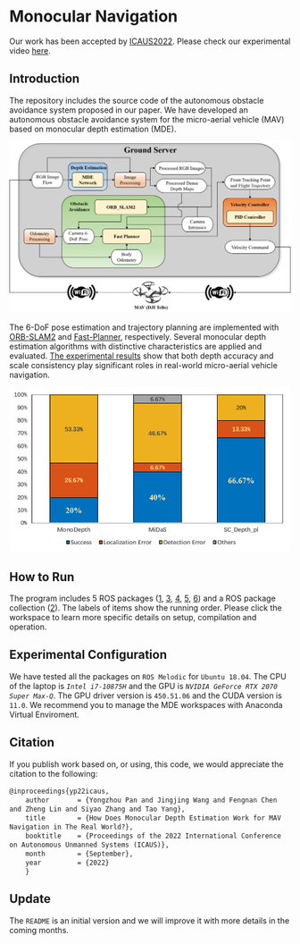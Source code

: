 # Monocular Navigation
Our work has been accepted by [ICAUS2022](https://icaus2022.scimeeting.cn/cn/web/index/12954_990754__). Please check our experimental video [here](https://space.bilibili.com/1622930364).

## Introduction
The repository includes the source code of the autonomous obstacle avoidance system proposed in our paper. 
We have developed an autonomous obstacle avoidance system for the micro-aerial vehicle (MAV) based on monocular depth estimation (MDE).

![pipeline](./pics/pipeline.png)

The 6-DoF pose estimation and trajectory planning are implemented with [ORB-SLAM2](https://github.com/raulmur/ORB_SLAM2) and [Fast-Planner](https://github.com/HKUST-Aerial-Robotics/Fast-Planner), respectively. Several monocular depth estimation algorithms with distinctive characteristics are applied and evaluated. [The experimental results]() show that both depth accuracy and scale consistency play significant roles in real-world micro-aerial vehicle navigation.

![result](./pics/experimental%20result.png)

## How to Run
The program includes 5 ROS packages ([1](https://github.com/YongzhouPan/Mono-Navigation/tree/main/1_tello_driver_ws), [3](https://github.com/YongzhouPan/Mono-Navigation/tree/main/3_data_proc_ws), [4](https://github.com/YongzhouPan/Mono-Navigation/tree/main/4_orb_slam_2_ws), [5](https://github.com/YongzhouPan/Mono-Navigation/tree/main/5_fast_planner_ws), [6](https://github.com/YongzhouPan/Mono-Navigation/tree/main/6_drone_controller_ws)) and a ROS package collection ([2](https://github.com/YongzhouPan/Mono-Navigation/tree/main/2_monocular_depth_ROS)). The labels of items show the running order. Please click the workspace to learn more specific details on setup, compilation and operation.

## Experimental Configuration
We have tested all the packages on `ROS Melodic` for `Ubuntu 18.04`. The CPU of the laptop is *`Intel i7-10875H`* and the GPU is *`NVIDIA GeForce RTX 2070 Super Max-Q`*.  The GPU driver version is `450.51.06` and the CUDA version is `11.0`. We recommend you to manage the MDE workspaces with Anaconda Virtual Enviroment.

## Citation
If you publish work based on, or using, this code, we would appreciate the citation to the following:

    @inproceedings{yp22icaus,
        author       = {Yongzhou Pan and Jingjing Wang and Fengnan Chen and Zheng Lin and Siyao Zhang and Tao Yang},
        title        = {How Does Monocular Depth Estimation Work for MAV Navigation in The Real World?},
        booktitle    = {Proceedings of the 2022 International Conference on Autonomous Unmanned Systems (ICAUS)},
        month        = {September},
        year         = {2022}
        }      

## Update
The `README` is an initial version and we will improve it with more details in the coming months.
